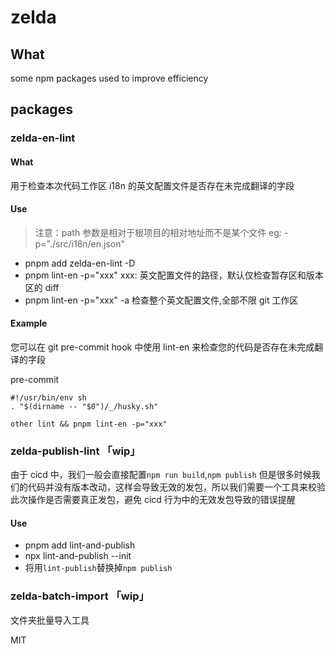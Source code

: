 # zelda

## What

some npm packages used to improve efficiency

## packages

### zelda-en-lint

#### What

用于检查本次代码工作区 i18n 的英文配置文件是否存在未完成翻译的字段

#### Use

> 注意：path 参数是相对于根项目的相对地址而不是某个文件 eg: -p="./src/i18n/en.json"

- pnpm add zelda-en-lint -D
- pnpm lint-en -p="xxx" xxx: 英文配置文件的路径，默认仅检查暂存区和版本区的 diff
- pnpm lint-en -p="xxx" -a 检查整个英文配置文件,全部不限 git 工作区

#### Example

您可以在 git pre-commit hook 中使用 lint-en 来检查您的代码是否存在未完成翻译的字段

pre-commit

```
#!/usr/bin/env sh
. "$(dirname -- "$0")/_/husky.sh"

other lint && pnpm lint-en -p="xxx"
```

### zelda-publish-lint 「wip」

由于 cicd 中，我们一般会直接配置`npm run build`,`npm publish` 但是很多时候我们的代码并没有版本改动，这样会导致无效的发包，所以我们需要一个工具来校验此次操作是否需要真正发包，避免 cicd 行为中的无效发包导致的错误提醒

#### Use

- pnpm add lint-and-publish
- npx lint-and-publish --init
- 将用`lint-publish`替换掉`npm publish`

### zelda-batch-import 「wip」

文件夹批量导入工具

MIT
